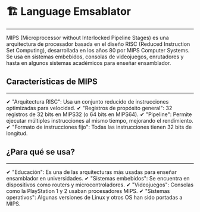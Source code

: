 # 🏗️ Language Emsablator 
---

MIPS (Microprocessor without Interlocked Pipeline Stages) es una arquitectura de procesador basada en el diseño RISC (Reduced Instruction Set Computing), desarrollada en los años 80 por MIPS Computer Systems. Se usa en sistemas embebidos, consolas de videojuegos, enrutadores y hasta en algunos sistemas académicos para enseñar ensamblador.

## Características de MIPS
---
✔ "Arquitectura RISC":                 Usa un conjunto reducido de instrucciones optimizadas para velocidad.
✔ "Registros de propósito general":    32 registros de 32 bits en MIPS32 (o 64 bits en MIPS64).
✔ "Pipeline":                          Permite ejecutar múltiples instrucciones al mismo tiempo, mejorando el rendimiento.
✔ "Formato de instrucciones fijo":     Todas las instrucciones tienen 32 bits de longitud.


## ¿Para qué se usa?
---
✔ "Educación":             Es una de las arquitecturas más usadas para enseñar ensamblador en universidades.
✔ "Sistemas embebidos":    Se encuentra en dispositivos como routers y microcontroladores.
✔ "Videojuegos":           Consolas como la PlayStation 1 y 2 usaban procesadores MIPS.
✔ "Sistemas operativos":   Algunas versiones de Linux y otros OS han sido portadas a MIPS.


